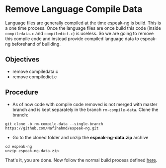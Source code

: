 # Remove Language Compile Data
Language files are generally compiled at the time espeak-ng is build. This is a one time process. Once the language files are once build this code (inside `compiledata.c` and `compiledict.c`) is useless. So we are going to remove this compile code and instead provide compiled language data to espeak-ng beforehand of buillding.

## Objectives
- remove compiledata.c
- remove compiledict.c

## Procedure
- As of now code with compile code removed is not merged with master branch and is kept separately in the branch `rm-compile-data`. Clone the branch:
```
git clone -b rm-compile-data --single-branch https://github.com/Nafihahmd/espeak-ng.git
```
- Go to the cloned folder and unzip the **espeak-ng-data.zip** archive
```
cd espeak-ng
unzip espeak-ng-data.zip
```
That's it, you are done. Now follow the normal build process defined [here](docs/building.md).